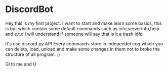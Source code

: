 # DiscordBot

Hey this is my first project. I want to start and make learn some basics, this is bot which contain some default commands such as info,serverinfo,help and e.t.c 
I will understand if someone will say that is it a trash idfc. 

It's use discord.py API 
Every commands store in independet cog which you can delete, load, unload and make some changes in them not to broke the structure of all program. :) 

Gl to me and U 
